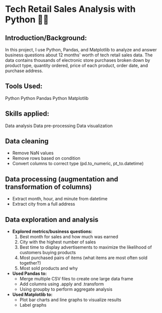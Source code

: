 # Tech Retail Sales Analysis with Python :technologist:
## Introduction/Background:
In this project, I use Python, Pandas, and Matplotlib to analyze and answer business questions about 12 months' worth of tech retail sales data. The data contains thousands of electronic store purchases broken down by product type, quantity ordered, price of each product, order date, and purchase address. 
## Tools Used:
Python
Python Pandas
Python Matplotlib
## Skills applied:
Data analysis
Data pre-processing
Data visualization
## Data cleaning
- Remove NaN values
- Remove rows based on condition
- Convert columns to correct type (pd.to_numeric, pt_to.datetime)
## Data processing (augmentation and transformation of columns)
- Extract month, hour, and minute from datetime
- Extract city from a full address
## Data exploration and analysis
- **Explored metrics/business questions:**
    1. Best month for sales and how much was earned
    2. City with the highest number of sales
    3. Best time to display advertisements to maximize the likelihood of customers buying products
    4. Most purchased pairs of items (what items are most often sold together?)
    5. Most sold products and why
- **Used Pandas to:**
    - Merge multiple CSV files to create one large data frame
    - Add columns using .apply and .transform
    - Using groupby to perform aggregate analysis
- **Used Matplotlib to:**
    - Plot bar charts and line graphs to visualize results
    - Label graphs

